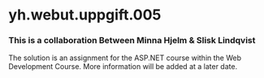 # yh.webut.uppgift.005

### This is a collaboration Between Minna Hjelm & Slisk Lindqvist 
The solution is an assignment for the ASP.NET course within the Web Development Course.
More information will be added at a later date.


